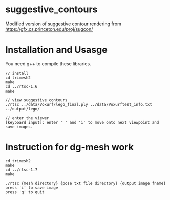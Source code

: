 # suggestive_contours
Modified version of suggestive contour rendering from https://gfx.cs.princeton.edu/proj/sugcon/

# Installation and Usasge
You need g++ to compile these libraries.
```
// install 
cd trimesh2
make
cd ../rtsc-1.6
make

// view suggestive contours
./rtsc ../data/Voxurf/lego_final.ply ../data/Voxurftest_info.txt ../output/lego/

// enter the viewer
[keyboard input]: enter ' ' and 'i' to move onto next viewpoint and save images.

```


# Instruction for dg-mesh work
```
cd trimesh2
make
cd ../rtsc-1.7
make

./rtsc {mesh directory} {pose txt file directory} {output image fname}
press 'i' to save image
press 'q' to quit
```